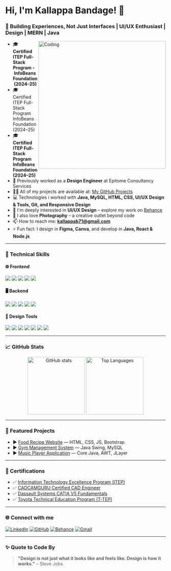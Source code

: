 <h1 align="left">Hi, I'm Kallappa Bandage! 👋</h1>
<h3 align="left">🎯 Building Experiences, Not Just Interfaces | UI/UX Enthusiast | Design | MERN | Java </h3>

<img align="right" alt="Coding" width="400" src="https://cdn.dribbble.com/users/1162077/screenshots/5403918/media/d5f1af6a5a2e0c6fb0c8c4a65e3cc1d1.gif">

- 🎓 **Certified ITEP Full-Stack Program -&nbsp;InfoBeans&nbsp;Foundation&nbsp;(2024–25)**
- 🎓 Certified ITEP Full-Stack Program InfoBeans Foundation (2024–25)
- 🎓 **Certified ITEP Full-Stack Program InfoBeans Foundation (2024–25)**
- 💼 Previously worked as a **Design Engineer** at Epitome Consultancy Services
- 👨‍💻 All of my projects are available at: [My GitHub Projects](https://github.com/kallappaBandage?tab=repositories)  
- 💻 Technologies i worked with **Java, MySQL, HTML, CSS, UI/UX Design & Tools, Git, and Responsive Design**  
- 🎨 I'm deeply interested in **UI/UX Design** – explore my work on [Behance](https://www.behance.net/akashbandage/projects)  
- 📸 I also love **Photography** – a creative outlet beyond code  
- 📫 How to reach me: **kallappab71@gmail.com**  
- ⚡ Fun fact: I design in **Figma, Canva**, and develop in **Java, React & Node.js**

---

### 🧰 Technical Skills 

<!-- Frontend -->
<h4>🌐 Frontend</h4>
<p align="left">
  <img src="https://img.shields.io/badge/HTML5-%23E34F26.svg?style=for-the-badge&logo=html5&logoColor=white"/>
  <img src="https://img.shields.io/badge/CSS3-%231572B6.svg?style=for-the-badge&logo=css3&logoColor=white"/>
  <img src="https://img.shields.io/badge/JavaScript-%23F7DF1E.svg?style=for-the-badge&logo=javascript&logoColor=black"/>
  <img src="https://img.shields.io/badge/React-%2361DAFB.svg?style=for-the-badge&logo=react&logoColor=black"/>
  <img src="https://img.shields.io/badge/Bootstrap-%237952b3.svg?style=for-the-badge&logo=bootstrap&logoColor=white"/>
</p>

<!-- Backend -->
<h4>🖥️ Backend</h4>
<p align="left">
  <img src="https://img.shields.io/badge/Java-%23ED8B00.svg?style=for-the-badge&logo=java&logoColor=white"/> 
  <img src="https://img.shields.io/badge/Node.js-%23339933.svg?style=for-the-badge&logo=node.js&logoColor=white"/>
  <img src="https://img.shields.io/badge/Express.js-%23404d59.svg?style=for-the-badge&logo=express&logoColor=white"/>
  <img src="https://img.shields.io/badge/MySQL-%2300f.svg?style=for-the-badge&logo=mysql&logoColor=white"/>
  <img src="https://img.shields.io/badge/Linux-%23FCC624.svg?style=for-the-badge&logo=linux&logoColor=black"/>
</p>

<!-- Design Tools -->
<h4>🎨 Design Tools</h4>
<p align="left">
  <img src="https://img.shields.io/badge/Figma-%23F24E1E.svg?style=for-the-badge&logo=figma&logoColor=white"/>
  <img src="https://img.shields.io/badge/Canva-%2300C4CC.svg?style=for-the-badge&logo=canva&logoColor=white"/>
  <img src="https://img.shields.io/badge/Framer-0055FF.svg?style=for-the-badge&logo=framer&logoColor=white"/>
  <img src="https://img.shields.io/badge/Photoshop-%2300C8FF.svg?style=for-the-badge&logo=adobephotoshop&logoColor=white"/>
  <img src="https://img.shields.io/badge/Illustrator-%23FF9A00.svg?style=for-the-badge&logo=adobeillustrator&logoColor=white"/>
  <img src="https://img.shields.io/badge/Balsamiq-%23000000.svg?style=for-the-badge&logo=balsamiq&logoColor=white"/>
  <img src="https://img.shields.io/badge/GitHub-%23121011.svg?style=for-the-badge&logo=github&logoColor=white"/>
</p>

---

### 📈 GitHub Stats

<p align="center">
  <img src="https://github-readme-stats.vercel.app/api?username=kallappaBandage&show_icons=true&theme=tokyonight" alt="GitHub stats" height="180"/>
  <img src="https://github-readme-stats.vercel.app/api/top-langs/?username=kallappaBandage&layout=compact&theme=tokyonight" alt="Top Languages" height="180"/>
</p>

---

### 📂 Featured Projects

- ▶️ [Food Recipe Website](https://github.com/kallappaBandage/Food-Recipe-Website) — HTML, CSS, JS, Bootstrap  
- ▶️ [Gym Management System](https://github.com/kallappaBandage/Gym_Management_System) — Java Swing, MySQL  
- ▶️ [Music Player Application](https://github.com/kallappaBandage/Music-Player-Application) — Core Java, AWT, JLayer  

---

### 📜 Certifications

- ✅ [Information Technology Excellence Program (ITEP)](https://drive.google.com/file/d/1tpKycuQDCsjjZ6xPOHb8qz7_LksCF_xI/view?usp=sharing)
- ✅ [CADCAMGURU Certified CAD Engineer](https://drive.google.com/file/d/1tpKycuQDCsjjZ6xPOHb8qz7_LksCF_xI/view?usp=drive_link)
- ✅ [Dassault Systems CATIA V5 Fundamentals](https://drive.google.com/file/d/1SI24H1xF1f44z2JpFceZs71L0JOaFQay/view?usp=drive_link)
- ✅ [Toyota Technical Education Program (T-TEP)](https://drive.google.com/file/d/1rrzGJpq6jADW572iBU_mEzYvsmd8vs_S/view?usp=drive_link)

---

### 🌐 Connect with me

<p align="left">
<a href="https://linkedin.com/in/kallappa-bandage-8a9bba275/" target="blank"><img align="center" src="https://img.shields.io/badge/LinkedIn-%230077B5.svg?style=for-the-badge&logo=linkedin&logoColor=white" alt="LinkedIn"/></a>
<a href="https://github.com/kallappaBandage" target="blank"><img align="center" src="https://img.shields.io/badge/GitHub-%23121011.svg?style=for-the-badge&logo=github&logoColor=white" alt="GitHub"/></a>
<a href="https://www.behance.net/akashbandage/projects" target="blank"><img align="center" src="https://img.shields.io/badge/Behance-%23191919.svg?style=for-the-badge&logo=behance&logoColor=white" alt="Behance"/></a>
<a href="mailto:kallappab71@gmail.com"><img align="center" src="https://img.shields.io/badge/Gmail-D14836.svg?style=for-the-badge&logo=gmail&logoColor=white" alt="Gmail"/></a>
</p>

---

### ✨ Quote to Code By

> **"Design is not just what it looks like and feels like. Design is how it works."** – Steve Jobs

